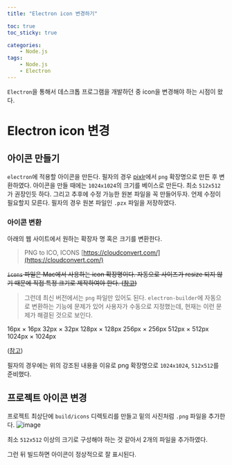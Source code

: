 ```yaml
---
title: "Electron icon 변경하기"

toc: true
toc_sticky: true

categories:
    - Node.js
tags:
    - Node.js
    - Electron
---
```


`Electron`을 통해서 데스크톱 프로그램을 개발하던 중 icon을 변경해야 하는 시점이 왔다.

# Electron icon 변경
## 아이콘 만들기
`electron`에 적용할 아이콘을 만든다. 필자의 경우 [pixlr](https://pixlr.com/kr/)에서 `png` 확장명으로 만든 후 변환하였다. 아이콘을 만들 때에는 `1024x1024`의 크기를 베이스로 만든다. 최소 `512x512`가 권장인듯 하다. 그리고 추후에 수정 가능한 원본 파일을 꼭 만들어두자. 언제 수정이 필요할지 모른다. 필자의 경우 원본 파일인 `.pzx` 파일을 저장하였다.


### 아이콘 변환
아래의 웹 사이트에서 원하는 확장자 명 혹은 크기를 변환한다.
> PNG to ICO, ICONS
[https://cloudconvert.com/](https://cloudconvert.com/)

~~`icons` 파일은 Mac에서 사용하는 icon 확장명이다. 자동으로 사이즈가 resize 되지 않기 때문에 직접 특정 크기로 제작하여야 한다. ([참고](https://img2icnsapp.com/how-to-create-the-best-mac-icons/))~~

> 그런데 최신 버전에서는 `png` 파일만 있어도 된다. `electron-builder`에 자동으로 변환하는 기능에 문제가 있어 사용자가 수동으로 지정했는데, 현재는 이런 문제가 해결된 것으로 보인다. 

16px × 16px
32px × 32px
128px × 128px
256px × 256px
512px × 512px
1024px × 1024px

([참고](https://aroma-dev.tistory.com/2))

필자의 경우에는 위의 강조된 내용을 이유로 png 확장명으로 `1024x1024`, `512x512`를 준비했다. 

## 프로젝트 아이콘 변경
프로젝트 최상단에 `build/icons` 디렉토리를 만들고 밑의 사진처럼 `.png` 파일을 추가한다.
![image](https://github.com/user-attachments/assets/81a4f8d2-88ba-412c-b415-f390efea7d0a)

최소 `512x512` 이상의 크기로 구성해야 하는 것 같아서 2개의 파일을 추가하였다.

그런 뒤 빌드하면 아이콘이 정상적으로 잘 표시된다.